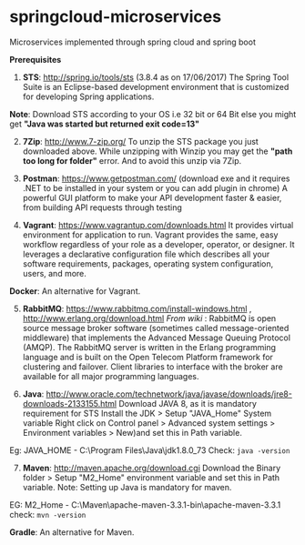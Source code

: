 # springcloud-microservices
Microservices implemented through spring cloud and spring boot

**Prerequisites**

1. **STS**: http://spring.io/tools/sts  (3.8.4 as on 17/06/2017)
The Spring Tool Suite is an Eclipse-based development environment that is customized for developing Spring applications.

**Note**: Download STS according to your OS i.e 32 bit or 64 Bit else you might get **"Java was started but returned exit code=13"**

2. **7Zip**: http://www.7-zip.org/ 
To unzip the STS package you just downloaded above.
While unzipping with Winzip you may get the **"path too long for folder"** error. And to avoid this unzip via 7Zip. 

3. **Postman**: https://www.getpostman.com/ (download exe and it requires .NET to be installed in your system or you can add plugin in chrome)
A powerful GUI platform to make your API development faster & easier, from building API requests through testing

4. **Vagrant**: https://www.vagrantup.com/downloads.html
It provides virtual environment for application to run.
Vagrant provides the same, easy workflow regardless of your role as a developer, operator, or designer. It leverages a declarative configuration file which describes all your software requirements, packages, operating system configuration, users, and more.

**Docker**: An alternative for Vagrant.

5. **RabbitMQ**: https://www.rabbitmq.com/install-windows.html , http://www.erlang.org/download.html
*From wiki* : RabbitMQ is open source message broker software (sometimes called message-oriented middleware) that implements the Advanced Message Queuing Protocol (AMQP). The RabbitMQ server is written in the Erlang programming language and is built on the Open Telecom Platform framework for clustering and failover. Client libraries to interface with the broker are available for all major programming languages.

6. **Java**: http://www.oracle.com/technetwork/java/javase/downloads/jre8-downloads-2133155.html
Download JAVA 8, as it is mandatory requirement for STS
Install the JDK > Setup "JAVA_Home" System variable Right click on Control panel > Advanced system settings > Environment variables > New)and set this in Path variable.

Eg: JAVA_HOME - C:\Program Files\Java\jdk1.8.0_73
Check: ```java -version```

7. **Maven**: http://maven.apache.org/download.cgi
Download the Binary folder > Setup "M2_Home" environment variable and set this in Path variable.
Note: Setting up Java is mandatory for maven.

EG: M2_Home - C:\Maven\apache-maven-3.3.1-bin\apache-maven-3.3.1
check: ```mvn -version```

**Gradle**: An alternative for Maven.
